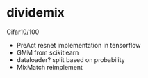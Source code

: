 # dividemix

Cifar10/100
- PreAct resnet implementation in tensorflow
- GMM from scikitlearn
- dataloader? split based on probability 
- MixMatch reimplement


